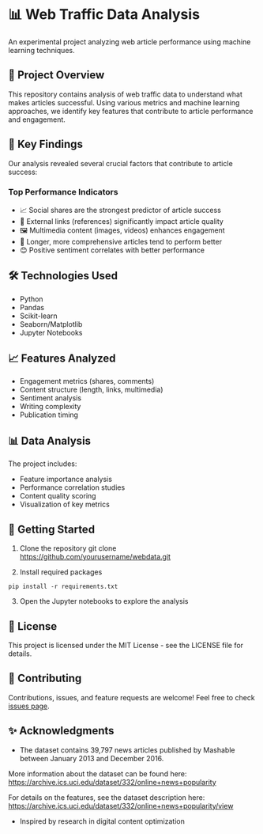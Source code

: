 # 📊 Web Traffic Data Analysis

An experimental project analyzing web article performance using machine learning techniques.

## 🎯 Project Overview

This repository contains analysis of web traffic data to understand what makes articles successful. Using various metrics and machine learning approaches, we identify key features that contribute to article performance and engagement.

## 🔑 Key Findings

Our analysis revealed several crucial factors that contribute to article success:

### Top Performance Indicators
- 📈 Social shares are the strongest predictor of article success
- 🔗 External links (references) significantly impact article quality
- 🖼️ Multimedia content (images, videos) enhances engagement
- 📝 Longer, more comprehensive articles tend to perform better
- 😊 Positive sentiment correlates with better performance

## 🛠️ Technologies Used

- Python
- Pandas
- Scikit-learn
- Seaborn/Matplotlib
- Jupyter Notebooks

## 📈 Features Analyzed

- Engagement metrics (shares, comments)
- Content structure (length, links, multimedia)
- Sentiment analysis
- Writing complexity
- Publication timing

## 📊 Data Analysis

The project includes:
- Feature importance analysis
- Performance correlation studies
- Content quality scoring
- Visualization of key metrics

## 🚀 Getting Started

1. Clone the repository
git clone https://github.com/yourusername/webdata.git


2. Install required packages
```
pip install -r requirements.txt
```

3. Open the Jupyter notebooks to explore the analysis

## 📝 License

This project is licensed under the MIT License - see the LICENSE file for details.

## 🤝 Contributing

Contributions, issues, and feature requests are welcome! Feel free to check [issues page](link-to-your-issues-page).

## ✨ Acknowledgments

- The dataset contains 39,797 news articles published by Mashable between January 2013 and December 2016.

More information about the dataset can be found here: https://archive.ics.uci.edu/dataset/332/online+news+popularity

For details on the features, see the dataset description here: https://archive.ics.uci.edu/dataset/332/online+news+popularity/view

- Inspired by research in digital content optimization
